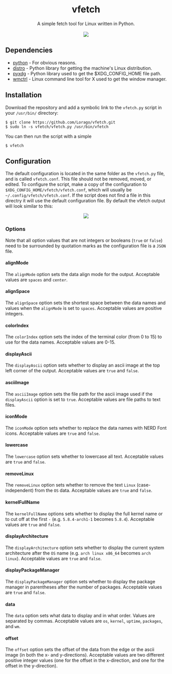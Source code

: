 <h1 align="center">vfetch</h1>
<p align="center">
  A simple fetch tool for Linux written in Python.
  <br><br>
  <img src="https://imgur.com/fBCvikM.png">
</p>

## Dependencies
* [python](https://www.python.org/) - For obvious reasons.
* [distro](https://github.com/nir0s/distro) - Python library for getting the machine's Linux distribution.
* [pyxdg](https://freedesktop.org/wiki/Software/pyxdg/) - Python library used to get the $XDG_CONFIG_HOME file path.
* [wmctrl](http://tripie.sweb.cz/utils/wmctrl/) - Linux command line tool for X used to get the window manager.

## Installation
Download the repository and add a symbolic link to the `vfetch.py` script in your `/usr/bin/` directory:

    $ git clone https://github.com/Lorago/vfetch.git
    $ sudo ln -s vfetch/vfetch.py /usr/bin/vfetch

You can then run the script with a simple

    $ vfetch

## Configuration
The default configuration is located in the same folder as the `vfetch.py` file, and is called `vfetch.conf`. This file should not be removed, moved, or edited.
To configure the script, make a copy of the configuration to `$XDG_CONFIG_HOME/vfetch/vfetch.conf`, which will usually be `~/.config/vfetch/vfetch.conf`.
If the script does not find a file in this directry it will use the default configuration file. By default the vfetch output will look similar to this:

<p align="center"><img src="https://imgur.com/MphO1Cq.png"></p>

### Options

Note that all option values that are not integers or booleans (`true` or `false`) need to be surrounded by
quotation marks as the configuration file is a `JSON` file.

#### alignMode
The `alignMode` option sets the data align mode for the output. Acceptable values are `spaces` and `center`.

#### alignSpace
The `alignSpace` option sets the shortest space between the data names and values when the `alignMode` is set to
`spaces`. Acceptable values are positive integers.

#### colorIndex
The `colorIndex` option sets the index of the terminal color (from 0 to 15) to use for the data names. Acceptable
values are 0-15.

#### displayAscii
The `displayAscii` option sets whether to display an ascii image at the top left corner of the output. Acceptable
values are `true` and `false`.

#### asciiImage
The `asciiImage` option sets the file path for the ascii image used if the `displayAscii` option is set to `true`.
Acceptable values are file paths to text files.

#### iconMode
The `iconMode` option sets whether to replace the data names with NERD Font icons. Acceptable values are `true` and
`false`.

#### lowercase
The `lowercase` option sets whether to lowercase all text. Acceptable values are `true` and `false`.

#### removeLinux
The `removeLinux` option sets whether to remove the text `Linux` (case-independent) from the `OS` data. Acceptable
values are `true` and `false`.

#### kernelFullName
The `kernelFullName` options sets whether to display the full kernel name or to cut off at the first `-` (e.g.
`5.8.4-arch1-1` becomes `5.8.4`). Acceptable values are `true` and `false`.

#### displayArchitecture
The `displayArchitecture` option sets whether to display the current system architecture after the `OS` name (e.g.
`arch linux x86_64` becomes `arch linux`). Acceptable values are `true` and `false`.

#### displayPackageManager
The `displayPackageManager` option sets whether to display the package manager in parentheses after the number of
packages. Acceptable values are `true` and `false`.

#### data
The `data` option sets what data to display and in what order. Values are separated by commas. Acceptable values
are `os`, `kernel`, `uptime`, `packages`, and `wm`.

#### offset
The `offset` option sets the offset of the data from the edge or the ascii image (in both the x- and y-directions).
Acceptable values are two different positive integer values (one for the offset in the x-direction, and one for the
offset in the y-direction).
